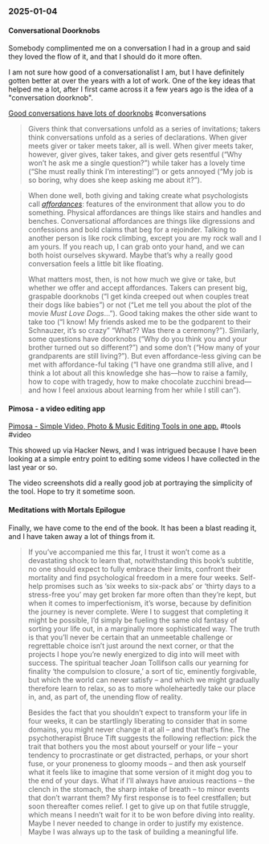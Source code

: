 ### 2025-01-04
#### Conversational Doorknobs
Somebody complimented me on a conversation I had in a group and said they loved the flow of it, and that I should do it more often.

I am not sure how good of a conversationalist I am, but I have definitely gotten better at over the years with a lot of work. One of the key ideas that helped me a lot, after I first came across it a few years ago is the idea of a "conversation doorknob".

[Good conversations have lots of doorknobs](https://www.experimental-history.com/p/good-conversations-have-lots-of-doorknobs) #conversations

> Givers think that conversations unfold as a series of invitations; takers think conversations unfold as a series of declarations. When giver meets giver or taker meets taker, all is well. When giver meets taker, however, giver gives, taker takes, and giver gets resentful (“Why won’t he ask me a single question?”) while taker has a lovely time (“She must really think I’m interesting!”) or gets annoyed (“My job is so boring, why does she keep asking me about it?”).

> When done well, both giving and taking create what psychologists call _[affordances](https://en.wikipedia.org/wiki/Affordance)_: features of the environment that allow you to do something. Physical affordances are things like stairs and handles and benches. Conversational affordances are things like digressions and confessions and bold claims that beg for a rejoinder. Talking to another person is like rock climbing, except you are my rock wall and I am yours. If you reach up, I can grab onto your hand, and we can both hoist ourselves skyward. Maybe that’s why a really good conversation feels a little bit like floating.
> 
> What matters most, then, is not how much we give or take, but whether we offer and accept affordances. Takers can present big, graspable doorknobs (“I get kinda creeped out when couples treat their dogs like babies”) or not (“Let me tell you about the plot of the movie _Must Love Dogs_…”). Good taking makes the other side want to take too (“I know! My friends asked me to be the godparent to their Schnauzer, it’s so crazy” “What?? Was there a ceremony?”). Similarly, some questions have doorknobs (“Why do you think you and your brother turned out so different?”) and some don’t (“How many of your grandparents are still living?”). But even affordance-less giving can be met with affordance-ful taking (“I have one grandma still alive, and I think a lot about all this knowledge she has––how to raise a family, how to cope with tragedy, how to make chocolate zucchini bread––and how I feel anxious about learning from her while I still can”).

#### Pimosa - a video editing app
[Pimosa - Simple Video, Photo & Music Editing Tools in one app.](https://pimosa.app/) #tools #video

This showed up via Hacker News, and I was intrigued because I have been looking at a simple entry point to editing some videos I have collected in the last year or so.

The video screenshots did a really good job at portraying the simplicity of the tool. Hope to try it sometime soon.

#### Meditations with Mortals Epilogue
Finally, we have come to the end of the book. It has been a blast reading it, and I have taken away a lot of things from it.

> If you’ve accompanied me this far, I trust it won’t come as a devastating shock to learn that, notwithstanding this book’s subtitle, no one should expect to fully embrace their limits, confront their mortality and find psychological freedom in a mere four weeks. Self-help promises such as ‘six weeks to six-pack abs’ or ‘thirty days to a stress-free you’ may get broken far more often than they’re kept, but when it comes to imperfectionism, it’s worse, because by definition the journey is never complete. Were I to suggest that completing it might be possible, I’d simply be fueling the same old fantasy of sorting your life out, in a marginally more sophisticated way. The truth is that you’ll never be certain that an unmeetable challenge or regrettable choice isn’t just around the next corner, or that the projects I hope you’re newly energized to dig into will meet with success. The spiritual teacher Joan Tollifson calls our yearning for finality ‘the compulsion to closure,’ a sort of tic, eminently forgivable, but which the world can never satisfy – and which we might gradually therefore learn to relax, so as to more wholeheartedly take our place in, and, as part of, the unending flow of reality.
> 
> Besides the fact that you shouldn’t expect to transform your life in four weeks, it can be startlingly liberating to consider that in some domains, you might never change it at all – and that that’s fine. The psychotherapist Bruce Tift suggests the following reflection: pick the trait that bothers you the most about yourself or your life – your tendency to procrastinate or get distracted, perhaps, or your short fuse, or your proneness to gloomy moods – and then ask yourself what it feels like to imagine that some version of it might dog you to the end of your days. What if I’ll always have anxious reactions – the clench in the stomach, the sharp intake of breath – to minor events that don’t warrant them? My first response is to feel crestfallen; but soon thereafter comes relief. I get to give up on that futile struggle, which means I needn’t wait for it to be won before diving into reality. Maybe I never needed to change in order to justify my existence. Maybe I was always up to the task of building a meaningful life.
